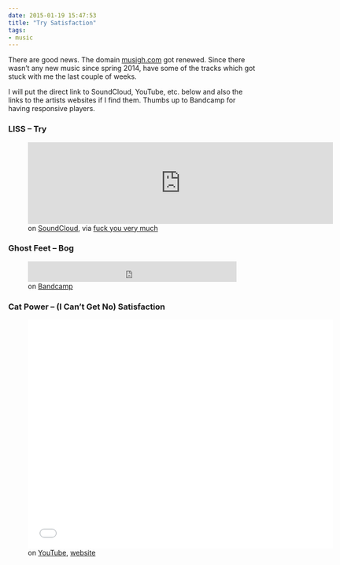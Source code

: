 ```yaml
---
date: 2015-01-19 15:47:53
title: "Try Satisfaction"
tags:
- music
---
```

There are good news. The domain <a href="http://musigh.com">musigh.com</a> got renewed. Since there wasn’t any new music since spring 2014, have some of the tracks which got stuck with me the last couple of weeks.

I will put the direct link to SoundCloud, YouTube, etc. below and also the links to the artists websites if I find them. Thumbs up to Bandcamp for having responsive players.

### LISS – Try

<figure>
    <div class="iframe-wrapper  iframe-wrapper__soundcloud">
        <iframe width="620" height="166" scrolling="no" frameborder="no" src="https://w.soundcloud.com/player/?url=https%3A//api.soundcloud.com/tracks/178633491&amp;color={{ site.ui_color }}&amp;auto_play=false&amp;hide_related=false&amp;show_comments=true&amp;show_user=true&amp;show_reposts=false"></iframe>
    </div>
    <figcaption>on <a href="https://soundcloud.com/liss2014/try/">SoundCloud</a>, via <a href="http://fuckyouverymuch.dk/post/106547379190/we-listen-to-liss">fuck you very much</a></figcaption>
</figure>

### Ghost Feet – Bog

<figure>
    <iframe style="border: 0; width: 100%; height: 42px;" src="https://bandcamp.com/EmbeddedPlayer/album=2367195171/size=small/bgcol=ffffff/linkcol={{ site.ui_color }}/track=2183804182/transparent=true/" seamless></iframe>
    <figcaption>on <a href="https://droppinggems.bandcamp.com/track/bog">Bandcamp</a></figcaption>
</figure>

### Cat Power – (I Can’t Get No) Satisfaction

<figure>
    <div class="iframe-wrapper  iframe-wrapper__video">
        <iframe width="620" height="465" src="//www.youtube-nocookie.com/embed/W97TF9PCKWg?rel=0" frameborder="0" allowfullscreen></iframe>
    </div>
    <figcaption>on <a href="https://www.youtube.com/watch?v=W97TF9PCKWg">YouTube</a>, <a href="http://www.catpowermusic.com/">website</a></figcaption>
</figure>
